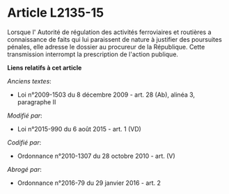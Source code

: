 # Article L2135-15

Lorsque l'     Autorité de régulation des activités ferroviaires et routières  a connaissance de faits qui lui paraissent de
nature à justifier des poursuites pénales, elle adresse le dossier au procureur de la République. Cette transmission
interrompt la prescription de l'action publique.

**Liens relatifs à cet article**

_Anciens textes_:

  - Loi n°2009-1503 du 8 décembre 2009 - art. 28 (Ab), alinéa 3, paragraphe II

_Modifié par_:

  - Loi n°2015-990 du 6 août 2015 - art. 1 (VD)

_Codifié par_:

  - Ordonnance n°2010-1307 du 28 octobre 2010 - art. (V)

_Abrogé par_:

  - Ordonnance n°2016-79 du 29 janvier 2016 - art. 2
